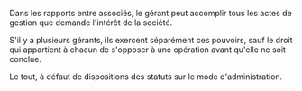   
 Dans les rapports entre associés, le gérant peut accomplir tous les actes de gestion que demande l'intérêt de la société.  

  
 S'il y a plusieurs gérants, ils exercent séparément ces pouvoirs, sauf le droit qui appartient à chacun de s'opposer à une opération avant qu'elle ne soit conclue.  

  
 Le tout, à défaut de dispositions des statuts sur le mode d'administration.  
